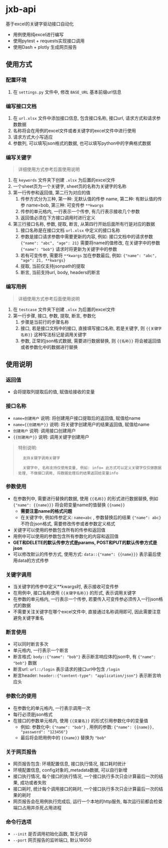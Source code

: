 # jxb-api
基于excel的关键字驱动接口自动化

- 用例使用纯excel进行编写
- 使用pytest + requests实现接口调用
- 使用Dash + plotly 生成网页报告

## 使用方式

### 配置环境
1. 在 `settings.py` 文件中, 修改 `BASE_URL` 基本前缀url信息
### 编写接口文档
1. 在 `url.xlsx` 文件中添加接口信息, 包含接口名称, 接口url, 请求方式和请求参数数据
2. 名称将会在用例的excel文件或者关键字的excel文件中进行使用
3. 请求方式大小写适应
4. 参数列, 可以填写json格式的数据, 也可以填写python中的字典格式数据

### 编写关键字
> 详细使用方式参考后面使用说明
1. 在 `keywords` 文件夹下创建 `.xlsx` 为后置的excel文件
2. 一个sheet页为一个关键字, sheet页的名称为关键字的名称
3. 第一行传参和返回值, 第二行为对应的值
   1. 传参方式分为三种, 第一种: 无默认值的传参 name, 第二种: 有默认值的传参 name=bob, 第三种: 可变传参 `**kwargs`
   2. 传参的单元格内, 一行表示一个传参, 有几行表示接收几个参数
   3. 返回值必须在下方接口调用时进行定义
4. 第三行接口名称, 参数, 提取, 断言, 从第四行开始后面所有行是对应的数据
   1. 接口名称是在接口文档 `url.xlsx` 中定义的接口名称
   2. 参数是接口请求参数中需要更新的内容, 例如: 接口文档中的请求参数 `{"name": "abc", "age": 21}` 需要将name的值修改, 在关键字中的参数`{"name": "bob"}` 请求时将更新为关键字中的参数
   3. 若有可变传参, 需要将 `**kwargs` 加在参数最后, 例如: `{"name": "abc", "age": 21, **kwargs}`
   4. 提取, 当前仅支持jsonpath的提取
   5. 断言, 当前支持url, body, headers的断言
   
### 编写用例
> 详细使用方式参考后面使用说明
1. 在 `testcase` 文件夹下创建 `.xlsx` 为后置的excel文件
2. 第一行步骤, 接口, 参数, 提取, 断言, 参数化
   1. 步骤是当前行的步骤名称
   2. 接口, 若是接口文档中的接口, 直接填写接口名称, 若是关键字, 则 `{{关键字名称}}` 这种写法标记是调用关键字
   3. 参数, 正常的json格式数据, 需要进行数据替换, 则 `{{名称}}` 将会被返回值或者参数化中的数据进行替换


## 使用说明

### 返回值
- 会将提取列提取后的值, 赋值给接收的变量

### 接口名称
- `name=创建用户` 说明: 将创建用户接口提取后的返回值, 赋值给name
- `name={{创建用户}}` 说明: 将关键字创建用户的结果返回值, 赋值给name
- `创建用户` 说明: 调用接口创建用户
- `{{创建用户}}` 说明: 调用关键字创建用户

> 特别说明:
> 
>       支持关键字调用关键字
> 
>       关键字中, 名称支持仅使用变量, 例如: info= 此方式可以定义关键字仅仅做数据处理, 不做接口调用, 将数据处理后的结果返回给变量info

### 参数使用
- 在参数列中, 需要进行替换的数据, 使用 `{{名称}}` 的形式进行数据替换, 例如 `{"name": {{name}}}` 将会把变量name的值替换 `{{name}}`
  - **需要注意name的格式问题**
  - 在关键字中, 例如传参定义: `name=abc` , 参数替换后的结果 `{"name": abc}` 不符合json格式, 需要修改传参或者参数定义格式
- 关键字可以使用的参数包含所有的传参和返回值 
- 用例中可以使用的参数包含所有参数化的内容和返回值
- **GET和DELETE的默认传参方式是params, POST和PUT的默认传参方式是json**
- 可以修改默认的传参方式, 使用方式: `data::{"name": {{name}}}` 表示最后使用data的方式传参

### 关键字调用
- 当关键字的传参中定义**kwargs时, 表示接收可变传参
- 在用例中, 接口名称使用 `{{关键字名称}}` 的形式, 表示调用关键字
- 在参数的单元格内, 一行表示一个传参, 若要传入可变传参必须传入一行json格式的数据
- 不需要关注关键字在哪个excel文件中, 直接通过名称调用即可, 因此需要注意避免关键字重名

### 断言使用
- 可以同时断言多次
- 单元格内, 一行表示一个断言
- 断言格式: `body::{"name": "bob"}` 表示断言响应体的json中, 有 `{"name": "bob"}` 数据
- 断言url: `url::/login` 表示请求的接口url中包含 `/login`
- 断言header: `header::{"content-type": "application/json"}` 表示断言响应头

### 参数化的使用
- 在参数化的单元格内, 一行表示调用一次
- 每行必须是json格式
- 在接口的参数单元格内, 使用 `{{变量名}}` 的形式引用参数化中的变量值
  - 例如: 参数化中: `{"name": "bob"}` , 用例的参数: `{"name": {{name}}, "password": "123456"}`
  - 最后将会把用例中的 `{{name}}` 替换为 `"bob"` 

### 关于网页报告
- 网页报告包含: 环境配置信息, 接口执行情况, 接口耗时统计
- 环境配置信息, config对象的_metadata数据, 可以自行新增
- 接口执行情况, 每个接口的执行情况, 一个接口执行多次只会计算最后一次的结果, 成功或者失败
- 接口耗时, 统计每个调用接口的耗时, 一个接口执行多次只会计算最后一次的结果的耗时
- 网页报告会在用例执行完成后, 运行一个本地的http服务, 每次运行前都会检查端口占用并杀死占用进程

### 命令行选项
- `--init` 是否调用初始化函数, 暂无内容
- `--port` 网页报告的监听端口, 默认18050